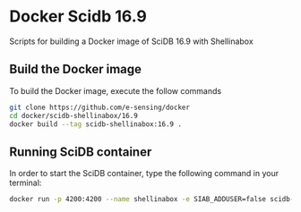 # Docker Scidb 16.9

Scripts for building a Docker image of SciDB 16.9 with Shellinabox

## Build the Docker image

To build the Docker image, execute the follow commands 
```bash
git clone https://github.com/e-sensing/docker
cd docker/scidb-shellinabox/16.9
docker build --tag scidb-shellinabox:16.9 .
```

## Running SciDB container
In order to start the SciDB container, type the following command in your terminal:
```bash
docker run -p 4200:4200 --name shellinabox -e SIAB_ADDUSER=false scidb-shellinabox:16.9 
```

